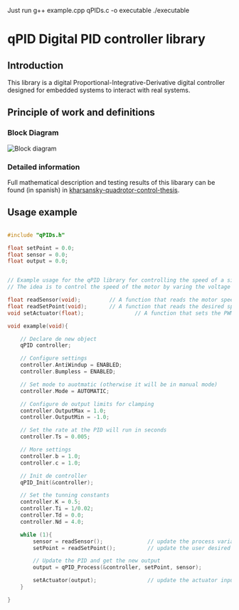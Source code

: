 Just run 
g++ example.cpp qPIDs.c -o executable
./executable

# qPID Digital PID controller library

## Introduction
This library is a digital Proportional-Integrative-Derivative digital controller designed for embedded systems to interact with real systems.

## Principle of work and definitions
### Block Diagram
![Block diagram](qpid_diagram.png)

### Detailed information
Full mathematical description and testing results of this libarary can be found (in spanish) in [kharsansky-quadrotor-control-thesis](kharsansky-quadrotor-control-thesis.pdf).

## Usage example

```C

#include "qPIDs.h"

float setPoint = 0.0;
float sensor = 0.0;
float output = 0.0;


// Example usage for the qPID library for controlling the speed of a simle motor
// The idea is to control the speed of the motor by varing the voltage applied via PWM

float readSensor(void);			// A function that reads the motor speed from a sensor
float readSetPoint(void);		// A function that reads the desired speed from a potentiometer
void setActuator(float);				// A function that sets the PWM output for controlling the motor

void example(void){

	// Declare de new object
	qPID controller;

	// Configure settings
	controller.AntiWindup = ENABLED;
	controller.Bumpless = ENABLED;

	// Set mode to auotmatic (otherwise it will be in manual mode)
	controller.Mode = AUTOMATIC;

	// Configure de output limits for clamping
	controller.OutputMax = 1.0;
	controller.OutputMin = -1.0;

	// Set the rate at the PID will run in seconds
	controller.Ts = 0.005;

	// More settings
	controller.b = 1.0;
	controller.c = 1.0;

	// Init de controller
	qPID_Init(&controller);

	// Set the tunning constants
	controller.K = 0.5;
	controller.Ti = 1/0.02;
	controller.Td = 0.0;
	controller.Nd = 4.0;

	while (1){
		sensor = readSensor();				// update the process variable
		setPoint = readSetPoint(); 			// update the user desired value

		// Update the PID and get the new output
		output = qPID_Process(&controller, setPoint, sensor);

		setActuator(output);				// update the actuator input
	}

}
```
